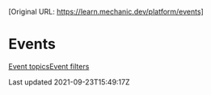 [Original URL: https://learn.mechanic.dev/platform/events]

# Events

[Event topics](/platform/events/topics)[Event filters](/platform/events/filters)

Last updated 2021-09-23T15:49:17Z